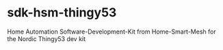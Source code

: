 # sdk-hsm-thingy53
Home Automation Software-Development-Kit from Home-Smart-Mesh for the Nordic Thingy53 dev kit
